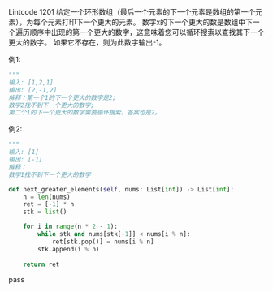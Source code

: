 Lintcode 1201
给定一个环形数组（最后一个元素的下一个元素是数组的第一个元素），为每个元素打印下一个更大的元素。 数字x的下一个更大的数是数组中下一个遍历顺序中出现的第一个更大的数字，这意味着您可以循环搜索以查找其下一个更大的数字。 如果它不存在，则为此数字输出-1。


例1:
```python
"""
输入: [1,2,1]
输出: [2,-1,2]
解释：第一个1的下一个更大的数字是2;
数字2找不到下一个更大的数字;
第二个1的下一个更大的数字需要循环搜索，答案也是2。
```
例2:
```python
"""
输入: [1]
输出: [-1]
解释：
数字1找不到下一个更大的数字
```


```python
def next_greater_elements(self, nums: List[int]) -> List[int]:
	n = len(nums)
	ret = [-1] * n
	stk = list()

	for i in range(n * 2 - 1):
		while stk and nums[stk[-1]] < nums[i % n]:
			ret[stk.pop()] = nums[i % n]
		stk.append(i % n)
	
	return ret
```
pass